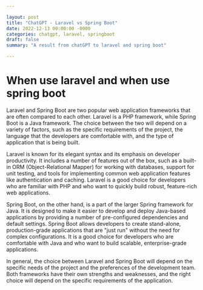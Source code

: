 ```yaml
---

layout: post
title: "ChatGPT - Laravel vs Spring Boot"
date: 2022-12-13 00:00:00 -0000
categories: chatgpt, laravel, springboot
draft: false
summary: "A result from chatGPT to laravel and spring boot"

---
```


# When use laravel and when use spring boot

Laravel and Spring Boot are two popular web application frameworks that are often compared to each other. Laravel is a PHP framework, while Spring Boot is a Java framework. The choice between the two will depend on a variety of factors, such as the specific requirements of the project, the language that the developers are comfortable with, and the type of application that is being built.
<!--more-->
Laravel is known for its elegant syntax and its emphasis on developer productivity. It includes a number of features out of the box, such as a built-in ORM (Object-Relational Mapper) for working with databases, support for unit testing, and tools for implementing common web application features like authentication and caching. Laravel is a good choice for developers who are familiar with PHP and who want to quickly build robust, feature-rich web applications.

Spring Boot, on the other hand, is a part of the larger Spring framework for Java. It is designed to make it easier to develop and deploy Java-based applications by providing a number of pre-configured dependencies and default settings. Spring Boot allows developers to create stand-alone, production-grade applications that are "just run" without the need for complex configurations. It is a good choice for developers who are comfortable with Java and who want to build scalable, enterprise-grade applications.

In general, the choice between Laravel and Spring Boot will depend on the specific needs of the project and the preferences of the development team. Both frameworks have their own strengths and weaknesses, and the right choice will depend on the specific requirements of the application.




